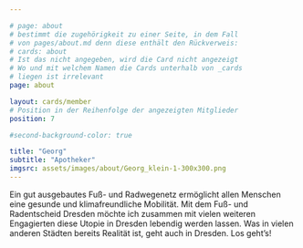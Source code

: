 ```yaml
---

# page: about
# bestimmt die zugehörigkeit zu einer Seite, in dem Fall
# von pages/about.md denn diese enthält den Rückverweis:
# cards: about
# Ist das nicht angegeben, wird die Card nicht angezeigt
# Wo und mit welchem Namen die Cards unterhalb von _cards
# liegen ist irrelevant
page: about

layout: cards/member
# Position in der Reihenfolge der angezeigten Mitglieder
position: 7

#second-background-color: true

title: "Georg"
subtitle: "Apotheker"
imgsrc: assets/images/about/Georg_klein-1-300x300.png
---
```


Ein gut ausgebautes Fuß- und Radwegenetz ermöglicht allen Menschen eine gesunde und klimafreundliche Mobilität. Mit dem Fuß- und Radentscheid Dresden möchte ich zusammen mit vielen weiteren Engagierten diese Utopie in Dresden lebendig werden lassen. Was in vielen anderen Städten bereits Realität ist, geht auch in Dresden. Los geht’s!
